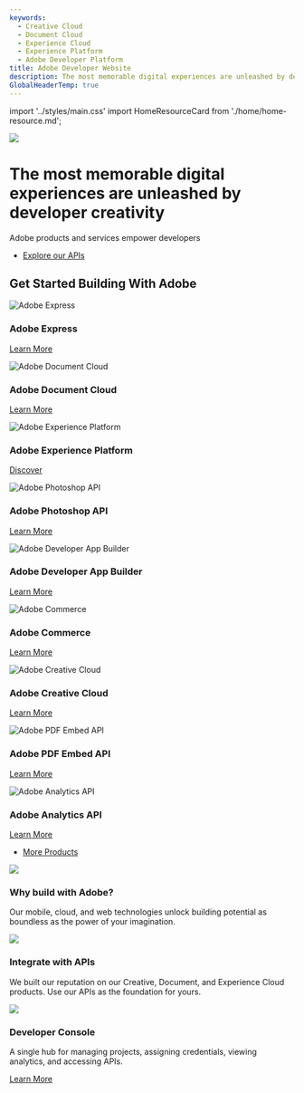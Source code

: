 ```yaml
---
keywords:
  - Creative Cloud
  - Document Cloud
  - Experience Cloud
  - Experience Platform
  - Adobe Developer Platform
title: Adobe Developer Website
description: The most memorable digital experiences are unleashed by developer creativity. Adobe products and services empower developers.
GlobalHeaderTemp: true  
---
```


import '../styles/main.css'
import HomeResourceCard from './home/home-resource.md';

<Hero slots="image, heading, text, buttons" variant="fullwidth" background="rgb(15, 55, 95)" />

![](./images/F_Illu_DevEcoHomepage_1440x500_2x.png)

# The most memorable digital experiences are unleashed by developer creativity

Adobe products and services empower developers

* [Explore our APIs](/apis)


<TitleBlock slots="heading" theme="lightest" className="Get-started-building"/>

## Get Started Building With Adobe


<MiniResourceCard slots="image,heading,link" repeat="9" theme="lightest" inRow="3" className="mini-card"/>

![Adobe Express](./images/express.jpg)

### Adobe Express

[Learn More](https://developer.adobe.com/express/)


![Adobe Document Cloud](./images/dc_appicon_64.jpg)

### Adobe Document Cloud

[Learn More](https://developer.adobe.com/document-services/homepage)


![Adobe Experience Platform](./images/experience_platform_appicon_RGB_noshadow_64.jpg)

### Adobe Experience Platform

[Discover](https://developer.adobe.com/experience-platform-apis/)


![Adobe Photoshop API](./images/ps_appicon_64.jpg)

### Adobe Photoshop API

[Learn More](https://developer.adobe.com/photoshop/api/) 


![Adobe Developer App Builder](./images/ec_helpx_ontile_48.jpg)

### Adobe Developer App Builder

[Learn More](https://developer.adobe.com/app-builder/) 


![Adobe Commerce](./images/ec_helpx_ontile_48.jpg)

### Adobe Commerce

[Learn More](https://developer.adobe.com/commerce/) 


![Adobe Creative Cloud](./images/creativecloud.jpg)

### Adobe Creative Cloud

[Learn More](https://developer.adobe.com/creative-cloud/) 


![Adobe PDF Embed API](./images/dc_appicon_64.jpg)

### Adobe PDF Embed API

[Learn More](https://developer.adobe.com/document-services/apis/pdf-embed/)


![Adobe Analytics API](./images/experience_platform_appicon_RGB_noshadow_64.jpg)

### Adobe Analytics API

[Learn More](https://developer.adobe.com/analytics-apis/docs/2.0/) 


<TextBlock slots="buttons" isCentered theme="lightest"  className='Use-cases-for-Adobe-Document-Services home-news-button'/>

- [More Products](/apis)


<TextBlock slots="image, heading, text" width="33%" isCentered theme="light"/>

![](./images/home-illustration1.png)

### Why build with Adobe?

Our mobile, cloud, and web technologies unlock building potential as boundless as the power of your imagination.


<TextBlock slots="image, heading, text" width="33%" isCentered theme="light"/>

![](./images/home-illustration2.png)

### Integrate with APIs

We built our reputation on our Creative, Document, and Experience Cloud products. Use our APIs as the foundation for yours.  


<TextBlock slots="image, heading, text" width="33%" isCentered theme="light"/>

![](./images/home-illustration3.png)

### Developer Console

A single hub for managing projects, assigning credentials, viewing analytics, and accessing APIs.


<WrapperComponent slots="content" repeat="1" theme="lightest" className="Use-cases-for-Adobe-Document-Services"/>

<HomeResourceCard />

<TextBlock slots="buttons" isCentered theme="lightest"  className='Use-cases-for-Adobe-Document-Services home-news-button'/>

[Learn More](https://developer-stage.adobe.com/news/)